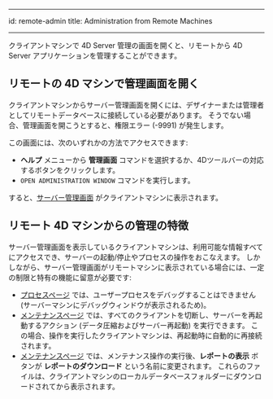 - - -
id: remote-admin title: Administration from Remote Machines
- - -

クライアントマシンで 4D Server 管理の画面を開くと、リモートから 4D Server アプリケーションを管理することができます。

## リモートの 4D マシンで管理画面を開く

クライアントマシンからサーバー管理画面を開くには、デザイナーまたは管理者としてリモートデータベースに接続している必要があります。 そうでない場合、管理画面を開こうとすると、権限エラー (-9991) が発生します。

この画面には、次のいずれかの方法でアクセスできます:

- **ヘルプ** メニューから **管理画面** コマンドを選択するか、4Dツールバーの対応するボタンをクリックします。
- `OPEN ADMINISTRATION WINDOW` コマンドを実行します。

すると、[サーバー管理画面](monitor.md) がクライアントマシンに表示されます。


## リモート 4D マシンからの管理の特徴

サーバー管理画面を表示しているクライアントマシンは、利用可能な情報すべてにアクセスでき、サーバーの起動/停止やプロセスの操作をおこなえます。 しかしながら、サーバー管理画面がリモートマシンに表示されている場合には、一定の制限と特有の機能に留意が必要です:

- [プロセスページ](processes.md) では、ユーザープロセスをデバッグすることはできません (サーバーマシンにデバッグウィンドウが表示されるため)。
- [メンテナンスページ](maintenance.md) では、すべてのクライアントを切断し、サーバーを再起動するアクション (データ圧縮およびサーバー再起動) を実行できます。 この場合、操作を実行したクライアントマシンは、再起動時に自動的に再接続されます。
- [メンテナンスページ](maintenance.md) では、メンテナンス操作の実行後、**レポートの表示** ボタンが **レポートのダウンロード** という名前に変更されます。 これらのファイルは、クライアントマシンのローカルデータベースフォルダーにダウンロードされてから表示されます。